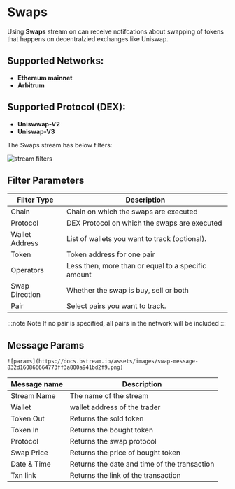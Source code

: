 # Swaps

Using **Swaps** stream on can receive notifcations about swapping of tokens that happens on decentralzied exchanges like Uniswap.

## Supported Networks:

- **Ethereum mainnet**
- **Arbitrum**

## Supported Protocol (DEX):

- **Uniswwap-V2**
- **Uniswap-V3**

The Swaps stream has below filters:

![stream filters](https://media.discordapp.net/attachments/841605440038240276/1181911119284154388/image.png?ex=6582c781&is=65705281&hm=100064d8d057a94d6bf36c8ee7077e84942c109fde927f906d88b411fcc7e397&=&format=webp&quality=lossless&width=684&height=687)

## Filter Parameters

| Filter Type    | Description                                        |
| -------------- | -------------------------------------------------- |
| Chain          | Chain on which the swaps are executed              |
| Protocol       | DEX Protocol on which the swaps are executed       |
| Wallet Address | List of wallets you want to track (optional).      |
| Token          | Token address for one pair                         |
| Operators      | Less then, more than or equal to a specific amount |
| Swap Direction | Whether the swap is buy, sell or both              |
| Pair           | Select pairs you want to track.                    |

:::note Note
If no pair is specified, all pairs in the network will be included
:::

## Message Params

    ![params](https://docs.bstream.io/assets/images/swap-message-832d160866664773ff3a800a941bd2f9.png)

| Message name | Description                                  |
| ------------ | -------------------------------------------- |
| Stream Name  | The name of the stream                       |
| Wallet       | wallet address of the trader                 |
| Token Out    | Returns the sold token                       |
| Token In     | Returns the bought token                     |
| Protocol     | Returns the swap protocol                    |
| Swap Price   | Returns the price of bought token            |
| Date & Time  | Returns the date and time of the transaction |
| Txn link     | Returns the link of the transaction          |
